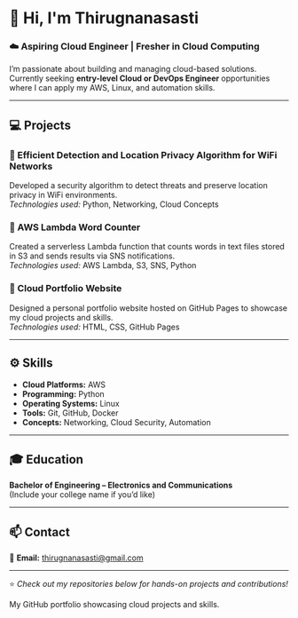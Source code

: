 # 👋 Hi, I'm Thirugnanasasti  
### ☁️ Aspiring Cloud Engineer | Fresher in Cloud Computing  

I’m passionate about building and managing cloud-based solutions.  
Currently seeking **entry-level Cloud or DevOps Engineer** opportunities where I can apply my AWS, Linux, and automation skills.

---

## 💻 Projects

### 🔹 Efficient Detection and Location Privacy Algorithm for WiFi Networks  
Developed a security algorithm to detect threats and preserve location privacy in WiFi environments.  
*Technologies used:* Python, Networking, Cloud Concepts  

### 🔹 AWS Lambda Word Counter  
Created a serverless Lambda function that counts words in text files stored in S3 and sends results via SNS notifications.  
*Technologies used:* AWS Lambda, S3, SNS, Python  

### 🔹 Cloud Portfolio Website  
Designed a personal portfolio website hosted on GitHub Pages to showcase my cloud projects and skills.  
*Technologies used:* HTML, CSS, GitHub Pages  

---

## ⚙️ Skills
- **Cloud Platforms:** AWS  
- **Programming:** Python  
- **Operating Systems:** Linux  
- **Tools:** Git, GitHub, Docker  
- **Concepts:** Networking, Cloud Security, Automation  

---

## 🎓 Education
**Bachelor of Engineering – Electronics and Communications**  
(Include your college name if you’d like)

---

## 📫 Contact
📧 **Email:** thirugnanasasti@gmail.com  


---

⭐ *Check out my repositories below for hands-on projects and contributions!*

My GitHub portfolio showcasing cloud projects and skills.
